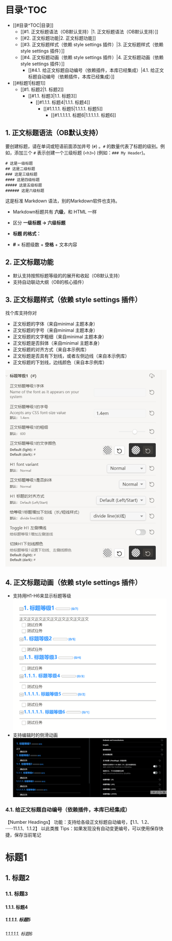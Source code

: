 # 目录^TOC

- [[#目录^TOC|目录]]
	- [[#1. 正文标题语法（OB默认支持）|1. 正文标题语法（OB默认支持）]]
	- [[#2. 正文标题功能|2. 正文标题功能]]
	- [[#3. 正文标题样式（依赖 style settings 插件）|3. 正文标题样式（依赖 style settings 插件）]]
	- [[#4. 正文标题动画（依赖 style settings 插件）|4. 正文标题动画（依赖 style settings 插件）]]
		- [[#4.1. 给正文标题自动编号（依赖插件，本库已经集成）|4.1. 给正文标题自动编号（依赖插件，本库已经集成）]]
- [[#标题1|标题1]]
	- [[#1. 标题2|1. 标题2]]
		- [[#1.1. 标题3|1.1. 标题3]]
			- [[#1.1.1. 标题4|1.1.1. 标题4]]
				- [[#1.1.1.1. 标题5|1.1.1.1. 标题5]]
					- [[#1.1.1.1.1. 标题6|1.1.1.1.1. 标题6]]

## 1. 正文标题语法（OB默认支持）
要创建标题，请在单词或短语前面添加井号 (`#`) 。`#` 的数量代表了标题的级别。例如，添加三个 `#` 表示创建一个三级标题 (`<h3>`) (例如：`### My Header`)。

```
# 这是一级标题
## 这是二级标题
### 这是三级标题
#### 这是四级标题
##### 这是五级标题
###### 这是六级标题
```
这是标准 Markdown 语法，别的Markdown软件也支持。

-   Markdown标题共有 **六级**，和 HTML 一样
-   区分 **一级标题 → 六级标题**
-   **标题 的格式：**

-   **#** × 标题级数 + **空格** + 文本内容

## 2. 正文标题功能
- 默认支持按照标题等级的的展开和收起（OB默认支持）
- 支持自动联动大纲（OB的核心插件）

## 3. 正文标题样式（依赖 style settings 插件）
找个库支持你对
- 正文标题的字体（来自minimal 主题本身）
- 正文标题的字号（来自minimal 主题本身）
- 正文标题的文字粗细（来自minimal 主题本身）
- 正文标题是否斜体（来自minimal 主题本身）
- 正文标题的对齐方式（来自本示例库）
- 正文标题是否具有下划线，或者左侧边线（来自本示例库）
- 正文标题的下划线，边线颜色（来自本示例库）

![](Obsidian-example/基本使用/素材库/01、正文标题语法和样式设置_image_1.png)

## 4. 正文标题动画（依赖 style settings 插件）
- 支持用H1-H6来显示标题等级
![](Obsidian-example/基本使用/素材库/01、正文标题语法和样式设置_image_2.png)
- 支持编辑时的侧滑动画
![](Obsidian-example/基本使用/素材库/01、正文标题语法和样式设置_image_3.gif)

### 4.1. 给正文标题自动编号（依赖插件，本库已经集成）
【Number Headings】
功能：支持给各级正文标题自动编号，【1.1、1.2、······11.1.1、1.1.2】 以此类推
Tips：如果发现没有自动变更编号，可以使用保存快捷，保存当前笔记


# 标题1
## 1. 标题2
### 1.1. 标题3
#### 1.1.1. 标题4
##### 1.1.1.1. 标题5
###### 1.1.1.1.1. 标题6
